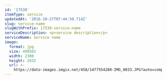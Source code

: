 ```yaml
---
id: '17530'
itemType: service
updatedAt: '2016-10-27T07:44:50.714Z'
slug: service-name
slugWithPrefix: 17530-service-name
serviceDescription: <p>service description</p>
serviceName: Service name
image:
  format: jpg
  size: 408562
  width: 2300
  height: 2932
  url: >-
    https://dato-images.imgix.net/458/1477554280-IMG_0033.JPG?auto=compress%2Cformat&ch=DPR%2CWidth
---
```


